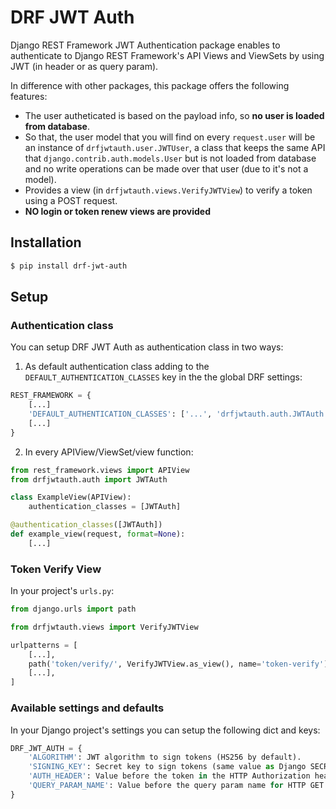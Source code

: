 # DRF JWT Auth

Django REST Framework JWT Authentication package enables to authenticate to Django REST Framework's API Views and ViewSets by using JWT (in header or as query param).

In difference with other packages, this package offers the following features:

- The user autheticated is based on the payload info, so **no user is loaded from database**.
- So that, the user model that you will find on every `request.user` will be an instance of `drfjwtauth.user.JWTUser`, a class that keeps the same API that `django.contrib.auth.models.User` but is not loaded from database and no write operations can be made over that user (due to it's not a model).
- Provides a view (in `drfjwtauth.views.VerifyJWTView`) to verify a token using a POST request.
- **NO login or token renew views are provided**

## Installation

```bash
$ pip install drf-jwt-auth
```

## Setup

### Authentication class

You can setup DRF JWT Auth as authentication class in two ways:

1) As default authentication class adding to the `DEFAULT_AUTHENTICATION_CLASSES` key in the the global DRF settings:

```python
REST_FRAMEWORK = {
    [...]
    'DEFAULT_AUTHENTICATION_CLASSES': ['...', 'drfjwtauth.auth.JWTAuth',  '...'],
    [...]
}
```

2) In every APIView/ViewSet/view function:

```python
from rest_framework.views import APIView
from drfjwtauth.auth import JWTAuth

class ExampleView(APIView):
    authentication_classes = [JWTAuth]

@authentication_classes([JWTAuth])
def example_view(request, format=None):
    [...]
```

### Token Verify View

In your project's `urls.py`:

```python
from django.urls import path

from drfjwtauth.views import VerifyJWTView

urlpatterns = [
    [...],
    path('token/verify/', VerifyJWTView.as_view(), name='token-verify')
    [...],
]
```

### Available settings and defaults

In your Django project's settings you can setup the following dict and keys:

```python
DRF_JWT_AUTH = {
    'ALGORITHM': JWT algorithm to sign tokens (HS256 by default).
    'SIGNING_KEY': Secret key to sign tokens (same value as Django SECRET_KEY settings by default).
    'AUTH_HEADER': Value before the token in the HTTP Authorization header (Bearer by default).
    'QUERY_PARAM_NAME': Value before the query param name for HTTP GET requests (jwt by default).
}
```
